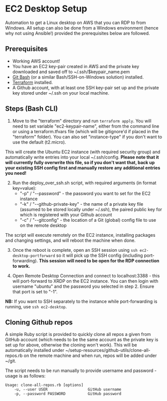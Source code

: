 # EC2 Desktop Setup

Automation to get a Linux desktop on AWS that you can RDP to from Windows. All setup can also be done from a Windows environment (hence why not using Ansible!) provided the prerequisites below are followed.

## Prerequisites

- Working AWS account!
- You have an EC2 key-pair created in AWS and the private key downloaded and saved off to ~/.ssh/$keypair_name.pem
- [Git Bash](https://gitforwindows.org) (or a similar Bash/SSH-on-Windows solution) installed.
- [Terraform](https://www.terraform.io) installed.
- A Github account, with at least one SSH key-pair set up and the private key stored under ~/.ssh on your local machine.

## Steps (Bash CLI)

1) Move to the "terraform" directory and run `terraform apply`. You will need to set variable "ec2-keypair-name", either from the command line or using a terraform.tfvars file (which will be gitignore'd if placed in the "terraform" folder). You can also set "instance-type" if you don't want to use the default (t2.micro).

This will create the Ubuntu EC2 instance (with required security group) and automatically write entries into your local ~/.ssh/config. **Please note that it will currently fully overwrite this file, so if you don't want that, back up your existing SSH config first and manually restore any additional entries you need!**

2) Run the deploy_over_ssh.sh script, with required arguments (in format key=value):
    - "-p" / "--password" - the password you want to set for the EC2 instance
    - "-k" / "--github-private-key" - the name of a private key file (assumed to be stored locally under ~/.ssh), the paired public key for which is registered with your Github account
    - "-c" / "--gitconfig" - the location of a Git (global) config file to use on the remote desktop

The script will execute remotely on the EC2 instance, installing packages and changing settings, and will reboot the machine when done.

3) Once the reboot is complete, open an SSH session using `ssh ec2-desktop-portforward` so it will pick up the SSH config (including port-forwarding). **This session will need to be open for the RDP connection to work.**

4) Open Remote Desktop Connection and connect to localhost:3388 - this will port-forward to XRDP on the EC2 instance. You can then login with username "ubuntu" and the password you selected in step 2. Ensure that port is set to "-1".

**NB:** If you want to SSH separately to the instance while port-forwarding is running, use `ssh ec2-desktop`.

## Cloning Github repos

A simple Ruby script is provided to quickly clone all repos a given from GitHub account (which needs to be the same account as the private key is set up for above, otherwise the cloning won't work). This will be automatically installed under ~/setup-resources/github-utils/clone-all-repos.rb on the remote machine and when run, repos will be added under ~/git.

The script needs to be run manually to provide username and password - usage is as follows:

```
Usage: clone-all-repos.rb [options]
    -u, --user USER                  GitHub username
    -p, --password PASSWORD          GitHub password
```
